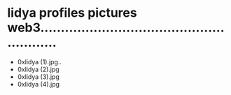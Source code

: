 # lidya profiles pictures web3.........................................................
- 0xlidya (1).jpg..
- 0xlidya (2).jpg
- 0xlidya (3).jpg
- 0xlidya (4).jpg
